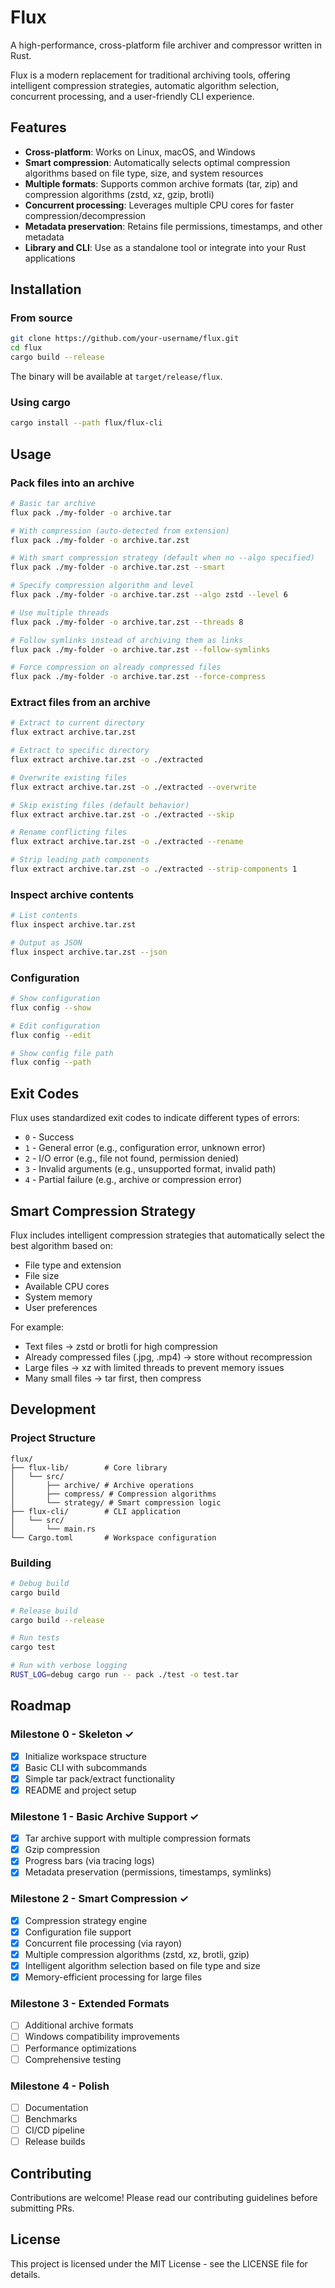 # Flux

A high-performance, cross-platform file archiver and compressor written in Rust.

Flux is a modern replacement for traditional archiving tools, offering intelligent compression strategies, automatic algorithm selection, concurrent processing, and a user-friendly CLI experience.

## Features

- **Cross-platform**: Works on Linux, macOS, and Windows
- **Smart compression**: Automatically selects optimal compression algorithms based on file type, size, and system resources
- **Multiple formats**: Supports common archive formats (tar, zip) and compression algorithms (zstd, xz, gzip, brotli)
- **Concurrent processing**: Leverages multiple CPU cores for faster compression/decompression
- **Metadata preservation**: Retains file permissions, timestamps, and other metadata
- **Library and CLI**: Use as a standalone tool or integrate into your Rust applications

## Installation

### From source

```bash
git clone https://github.com/your-username/flux.git
cd flux
cargo build --release
```

The binary will be available at `target/release/flux`.

### Using cargo

```bash
cargo install --path flux/flux-cli
```

## Usage

### Pack files into an archive

```bash
# Basic tar archive
flux pack ./my-folder -o archive.tar

# With compression (auto-detected from extension)
flux pack ./my-folder -o archive.tar.zst

# With smart compression strategy (default when no --algo specified)
flux pack ./my-folder -o archive.tar.zst --smart

# Specify compression algorithm and level
flux pack ./my-folder -o archive.tar.zst --algo zstd --level 6

# Use multiple threads
flux pack ./my-folder -o archive.tar.zst --threads 8

# Follow symlinks instead of archiving them as links
flux pack ./my-folder -o archive.tar.zst --follow-symlinks

# Force compression on already compressed files
flux pack ./my-folder -o archive.tar.zst --force-compress
```

### Extract files from an archive

```bash
# Extract to current directory
flux extract archive.tar.zst

# Extract to specific directory
flux extract archive.tar.zst -o ./extracted

# Overwrite existing files
flux extract archive.tar.zst -o ./extracted --overwrite

# Skip existing files (default behavior)
flux extract archive.tar.zst -o ./extracted --skip

# Rename conflicting files
flux extract archive.tar.zst -o ./extracted --rename

# Strip leading path components
flux extract archive.tar.zst -o ./extracted --strip-components 1
```

### Inspect archive contents

```bash
# List contents
flux inspect archive.tar.zst

# Output as JSON
flux inspect archive.tar.zst --json
```

### Configuration

```bash
# Show configuration
flux config --show

# Edit configuration
flux config --edit

# Show config file path
flux config --path
```

## Exit Codes

Flux uses standardized exit codes to indicate different types of errors:

- `0` - Success
- `1` - General error (e.g., configuration error, unknown error)
- `2` - I/O error (e.g., file not found, permission denied)
- `3` - Invalid arguments (e.g., unsupported format, invalid path)
- `4` - Partial failure (e.g., archive or compression error)

## Smart Compression Strategy

Flux includes intelligent compression strategies that automatically select the best algorithm based on:

- File type and extension
- File size
- Available CPU cores
- System memory
- User preferences

For example:
- Text files → zstd or brotli for high compression
- Already compressed files (.jpg, .mp4) → store without recompression
- Large files → xz with limited threads to prevent memory issues
- Many small files → tar first, then compress

## Development

### Project Structure

```
flux/
├── flux-lib/        # Core library
│   └── src/
│       ├── archive/ # Archive operations
│       ├── compress/ # Compression algorithms
│       └── strategy/ # Smart compression logic
├── flux-cli/        # CLI application
│   └── src/
│       └── main.rs
└── Cargo.toml       # Workspace configuration
```

### Building

```bash
# Debug build
cargo build

# Release build
cargo build --release

# Run tests
cargo test

# Run with verbose logging
RUST_LOG=debug cargo run -- pack ./test -o test.tar
```

## Roadmap

### Milestone 0 - Skeleton ✓
- [x] Initialize workspace structure
- [x] Basic CLI with subcommands
- [x] Simple tar pack/extract functionality
- [x] README and project setup

### Milestone 1 - Basic Archive Support ✓
- [x] Tar archive support with multiple compression formats
- [x] Gzip compression
- [x] Progress bars (via tracing logs)
- [x] Metadata preservation (permissions, timestamps, symlinks)

### Milestone 2 - Smart Compression ✓
- [x] Compression strategy engine
- [x] Configuration file support
- [x] Concurrent file processing (via rayon)
- [x] Multiple compression algorithms (zstd, xz, brotli, gzip)
- [x] Intelligent algorithm selection based on file type and size
- [x] Memory-efficient processing for large files

### Milestone 3 - Extended Formats
- [ ] Additional archive formats
- [ ] Windows compatibility improvements
- [ ] Performance optimizations
- [ ] Comprehensive testing

### Milestone 4 - Polish
- [ ] Documentation
- [ ] Benchmarks
- [ ] CI/CD pipeline
- [ ] Release builds

## Contributing

Contributions are welcome! Please read our contributing guidelines before submitting PRs.

## License

This project is licensed under the MIT License - see the LICENSE file for details.
